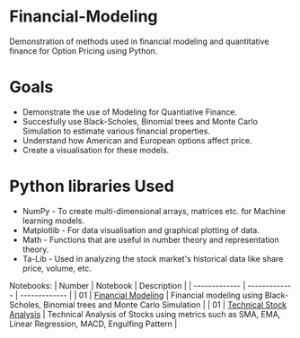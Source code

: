# Financial-Modeling
Demonstration of methods used in financial modeling and quantitative finance for Option Pricing using Python.

# Goals
* Demonstrate the use of Modeling for Quantiative Finance.
* Succesfully use Black-Scholes, Binomial trees and Monte Carlo Simulation to estimate various financial properties.
* Understand how American and European options affect price.
* Create a visualisation for these models.

# Python libraries Used
* NumPy - To create multi-dimensional arrays, matrices etc. for Machine learning models.
* Matplotlib - For data visualisation and graphical plotting of data.
* Math - Functions that are useful in number theory and representation theory.
* Ta-Lib -  Used in analyzing the stock market's historical data like share price, volume, etc.


Notebooks:
| Number | Notebook | Description |
| ------------- | ------------- | ------------- |
| 01 | [Financial Modeling](https://github.com/sayeddotexe/Financial-Modeling/blob/main/Financial%20Modeling.ipynb) | Financial modeling using Black-Scholes, Binomial trees and Monte Carlo Simulation |
| 01 | [Technical Stock Analysis](https://github.com/sayeddotexe/Financial-Modeling/blob/main/Technical%20Stock%20Analysis.ipynb) | Technical Analysis of Stocks using metrics such as SMA, EMA, Linear Regression, MACD, Engulfing Pattern |
